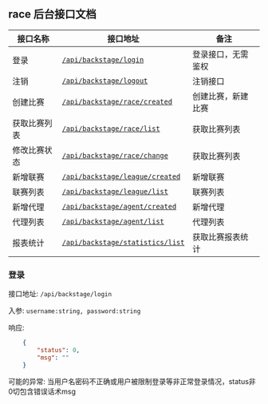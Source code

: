 ## race 后台接口文档
| 接口名称 | 接口地址 | 备注 |
| ------ | ------ | ------ |
| 登录 | [``/api/backstage/login``](#登录) | 登录接口，无需鉴权 |
| 注销 | [``/api/backstage/logout``](#注销) | 注销接口 |
| 创建比赛 | [``/api/backstage/race/created``](#创建比赛) | 创建比赛，新建比赛 |
| 获取比赛列表 | [``/api/backstage/race/list``](#获取比赛列表) | 获取比赛列表 |
| 修改比赛状态 | [``/api/backstage/race/change``](#比赛信息) | 获取比赛列表 |
| 新增联赛 | [``/api/backstage/league/created``](#新增联赛) | 新增联赛 |
| 联赛列表 | [``/api/backstage/league/list``](#联赛列表) | 联赛列表 |
| 新增代理 | [``/api/backstage/agent/created``](#新增代理) | 新增代理 |
| 代理列表 | [``/api/backstage/agent/list``](#代理列表) | 代理列表 |
| 报表统计 | [``/api/backstage/statistics/list``](#报表统计) | 获取比赛报表统计 |

### 登录

接口地址: ``/api/backstage/login``

入参: 
``username:string, password:string``

响应: 
```json
    {
        "status": 0,
        "msg": ""
    }
```
可能的异常: 当用户名密码不正确或用户被限制登录等非正常登录情况，status非0切包含错误话术msg
